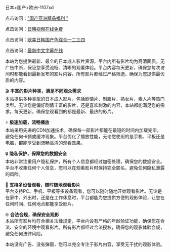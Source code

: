 日本+国产+欧洲-1107xd 

点击访问：<a href="https://heiliaowzu4ur.pages.dev/">"国产亚洲精品福利
"</a>

点击访问：<a href="https://heiliaoxwd5i8.pages.dev/">日韩视频在线免费</a>

点击访问：<a href="https://heiliaoow5kzm.pages.dev/">欧美日韩国产色综合一二三四</a>

点击访问：<a href="https://heiliaoxqkkct.pages.dev/">最新中文字幕在线</a>

本站为您提供最新、最全的日本成人影片资源，平台内所有影片均为高清画质，无广告中断，保证您享受流畅、清晰的观看体验。平台内容每天更新，确保您每次访问时都能看到最新发布的影片内容。所有影片都经过严格筛选，确保为您提供最优质的内容。

🎬 **丰富的影片种类，满足不同观众需求**  
本站提供多种类型的日本成人影片，包括剧情片、制服片、熟女片、素人片等热门类型。无论您是偏好剧情丰富的影片，还是喜欢刺激的内容，本站都能满足您的需求。每天更新，确保您观看到的都是最新、最热的影片。

⚡ **极速加载，流畅播放**  
本站采用先进的CDN加速技术，确保每一部影片都能在最短的时间内加载完毕，避免任何卡顿或缓冲现象。平台优化了播放性能，无论您使用的是手机、平板还是电脑，都能享受到流畅高清的观看效果。

🔒 **隐私保护，保障您的数据安全**  
本站非常注重用户隐私保护，所有个人信息都经过加密处理，确保您的数据安全。平台不收集任何个人信息，您可以在观看影片时保持完全匿名，避免任何隐私泄露的风险。

📱 **支持多设备观看，随时随地观看影片**  
平台支持PC、手机、平板等多设备观看，您可以随时随地开始观看影片。无论是在家中、外出时，还是在工作休息时，平台都能为您提供方便的观影体验，让您在任何时间、任何地点都能享受影片。

🌐 **合法合规，确保安全观影**  
本站所有影片均符合相关法律规定，平台内设有严格的年龄验证功能，确保您在合法、安全的环境中观看影片。所有影片都经过合法授权，确保您的观影体验合规，避免任何法律风险。

本站没有广告、没有弹窗，您可以完全专注于影片内容，享受无干扰的观影体验。

<span style="display:none;">[Canonical link](https://github.com/duan650/10034 )</span>
